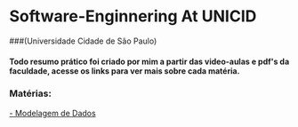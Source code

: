 # Software-Enginnering  At UNICID 
###(Universidade Cidade de São Paulo)

#### Todo resumo prático foi criado por mim a partir das video-aulas e pdf's da faculdade, acesse os links para ver mais sobre cada matéria. 

### Matérias:
<a href="https://www.notion.so/anandacbaa/Modelagem-de-Dados-0b71935b14c746358d58730e50911ef4" target="_blank">- Modelagem de Dados</a>
